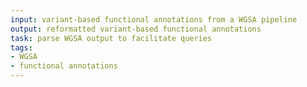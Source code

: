 ```yaml
---
input: variant-based functional annotations from a WGSA pipeline
output: reformatted variant-based functional annotations
task: parse WGSA output to facilitate queries
tags:
- WGSA
- functional annotations
---
```

